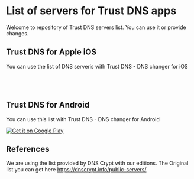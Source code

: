 # List of servers for Trust DNS apps

Welcome to repository of Trust DNS servers list. You can use it or provide changes.

## Trust DNS for Apple iOS
You can use the list of DNS serveris with Trust DNS - DNS changer for iOS

<a href="https://apps.apple.com/us/app/dns-changer-trust-dns/id1498090025?mt=8" style="display:inline-block;overflow:hidden;background:url(https://linkmaker.itunes.apple.com/en-us/badge-lrg.svg?releaseDate=2020-02-25&kind=iossoftware&bubble=ios_apps) no-repeat;width:135px;height:40px;"></a>

## Trust DNS for Android

You can use this list with Trust DNS - DNS changer for Android

<a href='https://play.google.com/store/apps/details?id=com.surfshark.free.proxy.trust.dns&utm_source=github&utm_campaign=guthub&pcampaignid=pcampaignidMKT-Other-global-all-co-prtnr-py-PartBadge-Mar2515-1'><img alt='Get it on Google Play' src='https://play.google.com/intl/en_us/badges/static/images/badges/en_badge_web_generic.png'/></a>

## References

We are using the list provided by DNS Crypt with our editions. The Original list you can get here https://dnscrypt.info/public-servers/

